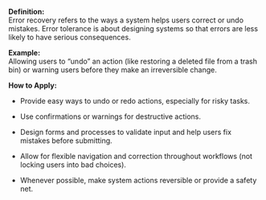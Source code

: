 **Definition:**  
Error recovery refers to the ways a system helps users correct or undo mistakes. Error tolerance is about designing systems so that errors are less likely to have serious consequences.

**Example:**  
Allowing users to “undo” an action (like restoring a deleted file from a trash bin) or warning users before they make an irreversible change.

**How to Apply:**

- Provide easy ways to undo or redo actions, especially for risky tasks.
    
- Use confirmations or warnings for destructive actions.
    
- Design forms and processes to validate input and help users fix mistakes before submitting.
    
- Allow for flexible navigation and correction throughout workflows (not locking users into bad choices).
    
- Whenever possible, make system actions reversible or provide a safety net.